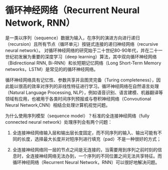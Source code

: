 # 循环神经网络（Recurrent Neural Network, RNN）

是一类以序列（sequence）数据为输入，在序列的演进方向进行递归（recursion）且所有节点（循环单元）按链式连接的递归神经网络（recursive neural network）。
对循环神经网络的研究始于二十世纪80-90年代，并在二十一世纪初发展为重要的深度学习（deep learning）算法，其中双向循环神经网络（Bidirectional RNN, Bi-RNN）和长短期记忆网络（Long Short-Term Memory networks，LSTM）是常见的的循环神经网络。

循环神经网络具有记忆性、参数共享并且图灵完备（Turing completeness），因此能以很高的效率对序列的非线性特征进行学习。循环神经网络在自然语言处理（Natural Language Processing, NLP），例如语音识别、语言建模、机器翻译等领域有应用，也被用于各类时间序列预报或与卷积神经网络（Convoutional Neural Network,CNN）相结合处理计算机视觉问题。

为什么使用序列模型（sequence model）？标准的全连接神经网络（fully connected neural network）处理序列会有两个问题：

  1. 全连接神经网络输入层和输出层长度固定，而不同序列的输入、输出可能有不同的长度，选择最大长度并对短序列进行填充（pad）不是一种很好的方式；

  2. 全连接神经网络同一层的节点之间是无连接的，当需要用到序列之前时刻的信息时，全连接神经网络无法办到，一个序列的不同位置之间无法共享特征。而循环神经网络（Recurrent Neural Network，RNN）可以很好地解决问题。



